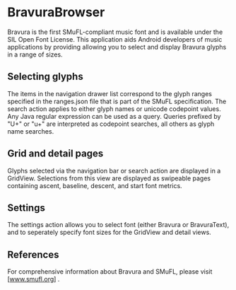 BravuraBrowser
==============

Bravura is the first SMuFL-compliant music font and is available under the SIL Open Font License. This application aids Android developers of music applications by providing allowing you to select and display Bravura glyphs in a range of sizes.

Selecting glyphs
----------------
The items in the navigation drawer list correspond to the glyph ranges specified in the ranges.json file that is part of the SMuFL specification. The search action applies to either glyph names or unicode codepoint values. Any Java regular expression can be used as a query. Queries prefixed by "U+" or "u+" are interpreted as codepoint searches, all others as glyph name searches.

Grid and detail pages
--------------
Glyphs selected via the navigation bar or search action are displayed in a GridView. Selections from this view are displayed as swipeable pages containing ascent, baseline, descent, and start font metrics.

Settings
----------
The settings action allows you to select font (either Bravura or BravuraText), and to seperately specify font sizes for the GridView and detail views.

References
----------

For comprehensive information about Bravura and SMuFL, please visit [www.smufl.org] .